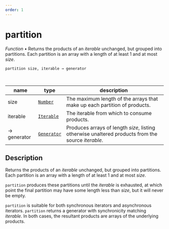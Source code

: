 ```yaml
---
order: 1
---
```

# partition

_Function_ &bull; Returns the products of an _iterable_ unchanged, but grouped into partitions. Each partition is an array with a length of at least 1 and at most _size_.

<pre><code>partition size, iterable &rarr; generator</code></pre>
<br>

| name | type | description |
|------|------|-------------|
|size|[`Number`][Number]|The maximum length of the arrays that make up each partition of products.|
|iterable|[`Iterable`][Iterable]|The iterable from which to consume products.|
|&rarr; generator|[`Generator`][Generator]|Produces arrays of length _size_, listing otherwise unaltered products from the source _iterable_.|


## Description

Returns the products of an _iterable_ unchanged, but grouped into partitions. Each partition is an array with a length of at least 1 and at most _size_.

`partition` produces these partitions until the _iterable_ is exhausted, at which point the final partition may have some length less than _size_, but it will never be empty.

`partition` is suitable for both synchronous iterators and asynchronous iterators. `partition` returns a generator with synchronicity matching _iterable_. In both cases, the resultant products are arrays of the underlying products.


[Number]: https://developer.mozilla.org/en-US/docs/Web/JavaScript/Reference/Global_Objects/Number
[Iterable]: #
[Generator]: #